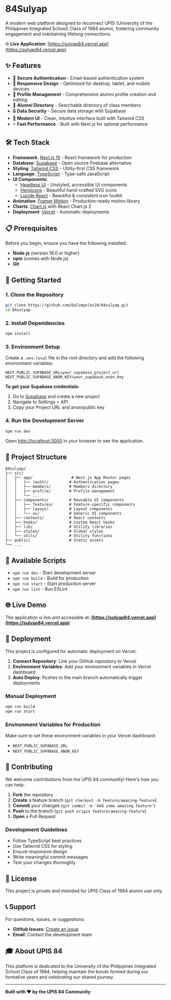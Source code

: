 # 84Sulyap

A modern web platform designed to reconnect UPIS (University of the Philippines Integrated School) Class of 1984 alumni, fostering community engagement and maintaining lifelong connections.

🌐 **Live Application**: [https://sulyap84.vercel.app](https://sulyap84.vercel.app)

## ✨ Features

- 🔐 **Secure Authentication** - Email-based authentication system
- 📱 **Responsive Design** - Optimized for desktop, tablet, and mobile devices
- 👤 **Profile Management** - Comprehensive alumni profile creation and editing
- 📖 **Alumni Directory** - Searchable directory of class members
- 🔒 **Data Security** - Secure data storage with Supabase
- 🎨 **Modern UI** - Clean, intuitive interface built with Tailwind CSS
- ⚡ **Fast Performance** - Built with Next.js for optimal performance

## 🛠️ Tech Stack

- **Framework**: [Next.js 15](https://nextjs.org/) - React framework for production
- **Database**: [Supabase](https://supabase.com/) - Open source Firebase alternative
- **Styling**: [Tailwind CSS](https://tailwindcss.com/) - Utility-first CSS framework
- **Language**: [TypeScript](https://www.typescriptlang.org/) - Type-safe JavaScript
- **UI Components**: 
  - [Headless UI](https://headlessui.com/) - Unstyled, accessible UI components
  - [Heroicons](https://heroicons.com/) - Beautiful hand-crafted SVG icons
  - [Lucide React](https://lucide.dev/) - Beautiful & consistent icon toolkit
- **Animation**: [Framer Motion](https://www.framer.com/motion/) - Production-ready motion library
- **Charts**: [Chart.js](https://www.chartjs.org/) with React Chart.js 2
- **Deployment**: [Vercel](https://vercel.com/) - Automatic deployments

## 📋 Prerequisites

Before you begin, ensure you have the following installed:

- **Node.js** (version 18.0 or higher)
- **npm** (comes with Node.js)
- **Git**

## 🚀 Getting Started

### 1. Clone the Repository

```bash
git clone https://github.com/Dalimpolos29/84sulyap.git
cd 84sulyap
```

### 2. Install Dependencies

```bash
npm install
```

### 3. Environment Setup

Create a `.env.local` file in the root directory and add the following environment variables:

```env
NEXT_PUBLIC_SUPABASE_URL=your_supabase_project_url
NEXT_PUBLIC_SUPABASE_ANON_KEY=your_supabase_anon_key
```

**To get your Supabase credentials:**
1. Go to [Supabase](https://supabase.com/) and create a new project
2. Navigate to Settings > API
3. Copy your Project URL and anon/public key

### 4. Run the Development Server

```bash
npm run dev
```

Open [http://localhost:3000](http://localhost:3000) in your browser to see the application.

## 📁 Project Structure

```
84sulyap/
├── src/
│   ├── app/                 # Next.js App Router pages
│   │   ├── (auth)/         # Authentication pages
│   │   ├── members/        # Members directory
│   │   ├── profile/        # Profile management
│   │   └── ...
│   ├── components/         # Reusable UI components
│   │   ├── features/       # Feature-specific components
│   │   ├── layout/         # Layout components
│   │   └── ui/             # Generic UI components
│   ├── contexts/           # React contexts
│   ├── hooks/              # Custom React hooks
│   ├── lib/                # Utility libraries
│   ├── styles/             # Global styles
│   └── utils/              # Utility functions
├── public/                 # Static assets
└── ...
```

## 🔧 Available Scripts

- `npm run dev` - Start development server
- `npm run build` - Build for production
- `npm run start` - Start production server
- `npm run lint` - Run ESLint

## 🌐 Live Demo

The application is live and accessible at: **[https://sulyap84.vercel.app](https://sulyap84.vercel.app)**

## 🚀 Deployment

This project is configured for automatic deployment on Vercel:

1. **Connect Repository**: Link your GitHub repository to Vercel
2. **Environment Variables**: Add your environment variables in Vercel dashboard
3. **Auto Deploy**: Pushes to the main branch automatically trigger deployments

### Manual Deployment

```bash
npm run build
npm run start
```

### Environment Variables for Production

Make sure to set these environment variables in your Vercel dashboard:
- `NEXT_PUBLIC_SUPABASE_URL`
- `NEXT_PUBLIC_SUPABASE_ANON_KEY`

## 🤝 Contributing

We welcome contributions from the UPIS 84 community! Here's how you can help:

1. **Fork** the repository
2. **Create** a feature branch (`git checkout -b feature/amazing-feature`)
3. **Commit** your changes (`git commit -m 'Add some amazing feature'`)
4. **Push** to the branch (`git push origin feature/amazing-feature`)
5. **Open** a Pull Request

### Development Guidelines

- Follow TypeScript best practices
- Use Tailwind CSS for styling
- Ensure responsive design
- Write meaningful commit messages
- Test your changes thoroughly

## 📝 License

This project is private and intended for UPIS Class of 1984 alumni use only.

## 📞 Support

For questions, issues, or suggestions:

- **GitHub Issues**: [Create an issue](https://github.com/Dalimpolos29/84sulyap/issues)
- **Email**: Contact the development team

## 🎓 About UPIS 84

This platform is dedicated to the University of the Philippines Integrated School Class of 1984, helping maintain the bonds formed during our formative years and celebrating our shared journey.

---

**Built with ❤️ by the UPIS 84 Community** 